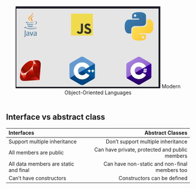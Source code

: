 <br>
<div align="center">
  <img src="img/modernoop.JPG">
  Modern Object-Oriented Languages
  <code></code>
</div>
<br>

## Interface vs abstract class


| Interfaces | Abstract Classes |
| :--------  | ---------------: |
| Support multiple inheritance | Don’t support multiple inheritance |
| All members are public | Can have private, protected and public members |
| All data members are static and final | Can have non-static and non-final members too |
| Can’t have constructors |	Constructors can be defined |
